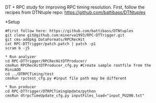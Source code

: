DT + RPC study for improving RPC timing resolution. First, follow the recipes from DTNtuple repo: https://github.com/battibass/DTNtuples

*Setup
```{.Bash}
#First follow here: https://github.com/battibass/DTNtuples
git clone git@github.com:minerva1993/RPC-DTTrigger.git
git cms-addpkg DataFormats/RPCRecHit
cat RPC-DTTrigger/patch.patch | patch -p1
scram b -j5

* Run analyzer
cd RPC-DTTrigger/RPCRecHitDTProducer/
cmsRun RPCRecHitDTProducer_cfg.py #Create sample rootfile from the MiniAOD
cd ../DTRPCTiming/test
cmsRun rpctest_cfg.py #input file path may be different

* Run producer
cd RPC-DTTrigger/DTRPCTimingUpdate/python
cmsRun dtrpcTimeUpdate_cfg.py inputFiles_load="input_PU200.txt"
```

